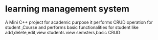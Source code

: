 # learning management system
A Mini C++ project for academic purpose 
it performs CRUD operation for student ,Course and 
 performs basic functionalities for student like add,delete,edit,view students view semsters,basic CRUD

